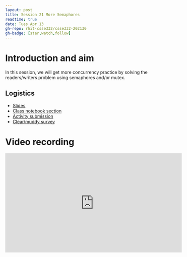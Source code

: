 ```yaml
---
layout: post
title: Session 21 More Semaphores
readtime: true
date: Tues Apr 13
gh-repo: rhit-csse332/csse332-202130
gh-badge: [star,watch,follow]
---
```


# Introduction and aim

In this session, we will get more concurrency practice by solving the
readers/writers problem using semaphores and/or mutex.

## Logistics
- [Slides](https://rosehulman-my.sharepoint.com/:p:/g/personal/noureddi_rose-hulman_edu/EdRwJBLQzMhPn9teaW1EkyEBJYC84Qd0sGYeF8FEQAIvLw?e=qWhHc8)
- [Class notebook section](https://rosehulman-my.sharepoint.com/personal/noureddi_rose-hulman_edu/_layouts/OneNote.aspx?id=%2Fpersonal%2Fnoureddi_rose-hulman_edu%2FDocuments%2FClass%20Notebooks%2FCSSE%20332%20Operating%20Systems&wd=target%28_Content%20Library%2FSession%2021%20More%20conccurrency%20practice.one%7CBDBB770D-47E5-D54B-857C-2AF48D82D39A%2F%29)
- [Activity submission](https://moodle.rose-hulman.edu/mod/assign/view.php?id=2708163)
- [Clear/muddy survey](https://moodle.rose-hulman.edu/mod/quiz/view.php?id=2793885)

# Video recording

<iframe width="560" height="315" src="https://www.youtube.com/embed/7-BSioVXdGk" title="YouTube video player" frameborder="0" allow="accelerometer; autoplay; clipboard-write; encrypted-media; gyroscope; picture-in-picture" allowfullscreen></iframe>

